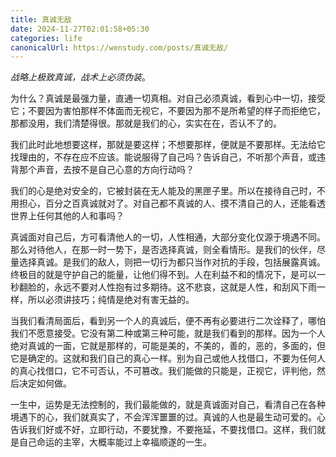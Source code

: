 ```yaml
---
title: 真诚无敌
date: 2024-11-27T02:01:58+05:30
categories: life 
canonicalUrl: https://wenstudy.com/posts/真诚无敌/
---
```


_战略上极致真诚，战术上必须伪装_。

为什么？真诚是最强力量，直通一切真相。对自己必须真诚，看到心中一切，接受它；不要因为害怕那样不体面而无视它，不要因为那不是所希望的样子而拒绝它，那都没用，我们清楚得很。那就是我们的心，实实在在，否认不了的。

我们此时此地想要这样，那就是要这样；不想要那样，便就是不要那样。无法给它找理由的，不存在应不应该。能说服得了自己吗？告诉自己，不听那个声音，或违背那个声音，去按不是自己心意的方向行动吗？
<!--more-->

我们的心是绝对安全的，它被封装在无人能及的黑匣子里。所以在接待自己时，不用担心，百分之百真诚就对了。对自己都不真诚的人、摸不清自己的人，还能看透世界上任何其他的人和事吗？

真诚面对自己后，方可看清他人的一切，人性相通，大部分变化仅源于境遇不同。那么对待他人，在那一时一势下，是否选择真诚，则全看情形。是我们的伙伴，尽量选择真诚。是我们的敌人，则把一切行为都只当作对抗的手段，包括展露真诚。终极目的就是守护自己的能量，让他们得不到。人在利益不和的情况下，是可以一秒翻脸的，永远不要对人性抱有过多期待。这不悲哀，这就是人性，和刮风下雨一样，所以必须讲技巧；纯情是绝对有害无益的。

当我们看清局面后，看到另一个人的真诚后，便不再有必要进行二次诠释了，哪怕我们不愿意接受。它没有第二种或第三种可能，就是我们看到的那样。因为一个人绝对真诚的一面，它就是那样的，可能是美的，不美的，善的，恶的，多面的，但它是确定的。这就和我们自己的真心一样。别为自己或他人找借口，不要为任何人的真心找借口，它不可否认，不可篡改。我们能做的只能是，正视它，评判他，然后决定如何做。

一生中，运势是无法控制的，我们最能做的，就是真诚面对自己，看清自己在各种境遇下的心，我们就真实了，不会浑浑噩噩的过。真诚的人也是最生动可爱的。心告诉我们好或不好，立即行动，不要犹豫，不要拖延，不要找借口。这样，我们就是自己命运的主宰，大概率能过上幸福顺遂的一生。
